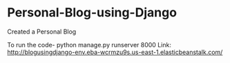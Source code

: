 # Personal-Blog-using-Django
Created a Personal Blog

To run the code- python manage.py runserver 8000
Link: http://blogusingdjango-env.eba-wcrmzu9s.us-east-1.elasticbeanstalk.com/
